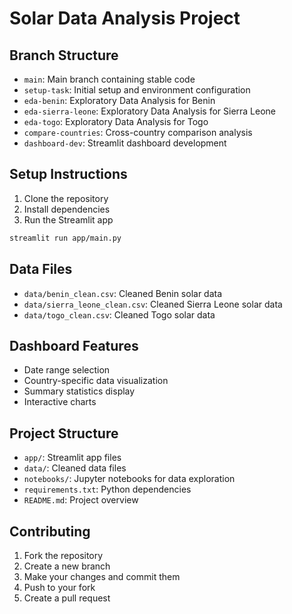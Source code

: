 # Solar Data Analysis Project

## Branch Structure
- `main`: Main branch containing stable code
- `setup-task`: Initial setup and environment configuration
- `eda-benin`: Exploratory Data Analysis for Benin
- `eda-sierra-leone`: Exploratory Data Analysis for Sierra Leone
- `eda-togo`: Exploratory Data Analysis for Togo
- `compare-countries`: Cross-country comparison analysis
- `dashboard-dev`: Streamlit dashboard development

## Setup Instructions
1. Clone the repository
2. Install dependencies
3. Run the Streamlit app

```bash
streamlit run app/main.py
```

## Data Files
- `data/benin_clean.csv`: Cleaned Benin solar data
- `data/sierra_leone_clean.csv`: Cleaned Sierra Leone solar data
- `data/togo_clean.csv`: Cleaned Togo solar data

## Dashboard Features
- Date range selection
- Country-specific data visualization
- Summary statistics display
- Interactive charts

## Project Structure
- `app/`: Streamlit app files
- `data/`: Cleaned data files
- `notebooks/`: Jupyter notebooks for data exploration
- `requirements.txt`: Python dependencies
- `README.md`: Project overview

## Contributing
1. Fork the repository
2. Create a new branch
3. Make your changes and commit them
4. Push to your fork
5. Create a pull request




